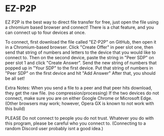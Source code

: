 # EZ-P2P
EZ P2P is the best way to direct file transfer for free, just open the file using a chromium based browser and connect! There is a chat feature, and you can connect up to four devices at once.

To connect, first download the file called "EZ-P2P" on GitHub, then open it in a Chromium-based browser.
Click "Create Offer" in peer slot one, then send that string of numbers and letters to the device that you would like to connect to.
Then on the second device, paste the string in "Peer SDP" on peer slot 1 and click "Create Answer".
Send the new string of numbers that popped up in "Your SDP" to the first device.
Put that string of numbers in "Peer SDP" on the first device and hit "Add Answer" After that, you should be all set!

Extra Notes:
When you send a file to a peer and that peer hits download, they get the raw file. (no compression/processing)
If the two devices do not connect, make sure you are on either Google Chrome or Microsoft Edge. (Other browsers may work; however, Opera GX is known to not work with this build) 


PLEASE
Do not connect to people you do not trust. Whatever you do with this program, please be careful who you connect to. (Connecting to a random Discord user probably isnt a good idea.)
